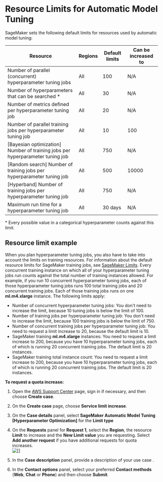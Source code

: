 # Resource Limits for Automatic Model Tuning<a name="automatic-model-tuning-limits"></a>

SageMaker sets the following default limits for resources used by automatic model tuning:


| Resource | Regions | Default limits | Can be increased to | 
| --- | --- | --- | --- | 
|  Number of parallel \(concurrent\) hyperparameter tuning jobs  |  All  |  100  |  N/A  | 
|  Number of hyperparameters that can be searched \*  |  All  |  30  |  N/A  | 
|  Number of metrics defined per hyperparameter tuning job  |  All  |  20  |  N/A  | 
|  Number of parallel training jobs per hyperparameter tuning job  |  All  |  10  |  100  | 
|  \[Bayesian optimization\] Number of training jobs per hyperparameter tuning job  |  All  |  750  |  N/A  | 
|  \[Random search\] Number of training jobs per hyperparameter tuning job  |  All  |  500  |  10000  | 
|  \[Hyperband\] Number of training jobs per hyperparameter tuning job  |  All  |  750  |  N/A  | 
|  Maximum run time for a hyperparameter tuning job  |  All  |  30 days  |  N/A  | 

\* Every possible value in a categorical hyperparameter counts against this limit\.

## Resource limit example<a name="automatic-model-tuning-limits-example"></a>

When you plan hyperparameter tuning jobs, you also have to take into account the limits on training resources\. For information about the default resource limits for SageMaker training jobs, see [SageMaker Limits](https://docs.aws.amazon.com/general/latest/gr/aws_service_limits.html#limits_sagemaker)\. Every concurrent training instance on which all of your hyperparameter tuning jobs run counts against the total number of training instances allowed\. For example, if you run 10 concurrent hyperparameter tuning jobs, each of those hyperparameter tuning jobs runs 100 total training jobs and 20 concurrent training jobs\. Each of those training jobs runs on one **ml\.m4\.xlarge** instance\. The following limits apply: 
+ Number of concurrent hyperparameter tuning jobs: You don't need to increase the limit, because 10 tuning jobs is below the limit of 100\.
+ Number of training jobs per hyperparameter tuning job: You don't need to increase the limit, because 100 training jobs is below the limit of 750\.
+ Number of concurrent training jobs per hyperparameter tuning job: You need to request a limit increase to 20, because the default limit is 10\.
+ SageMaker training **ml\.m4\.xlarge** instances: You need to request a limit increase to 200, because you have 10 hyperparameter tuning jobs, each of which is running 20 concurrent training jobs\. The default limit is 20 instances\.
+ SageMaker training total instance count: You need to request a limit increase to 200, because you have 10 hyperparameter tuning jobs, each of which is running 20 concurrent training jobs\. The default limit is 20 instances\.

**To request a quota increase:**

1. Open the [AWS Support Center](https://console.aws.amazon.com/support/home#/) page, sign in if necessary, and then choose **Create case**\. 

1. On the **Create case** page, choose **Service limit increase**\.

1. On the **Case details** panel, select **SageMaker Automatic Model Tuning \[Hyperparameter Optimization\]** for the **Limit type** 

1. On the **Requests** panel for **Request 1**, select the **Region**, the resource **Limit** to increase and the **New Limit value** you are requesting\. Select **Add another request** if you have additional requests for quota increases\.  
![\[\]](http://docs.aws.amazon.com/sagemaker/latest/dg/images/hpo/hpo-quotas-service-linit-increase-request.PNG)

1. In the **Case description** panel, provide a description of your use case \.

1. In the **Contact options** panel, select your preferred **Contact methods** \(**Web**, **Chat** or **Phone**\) and then choose **Submit**\. 